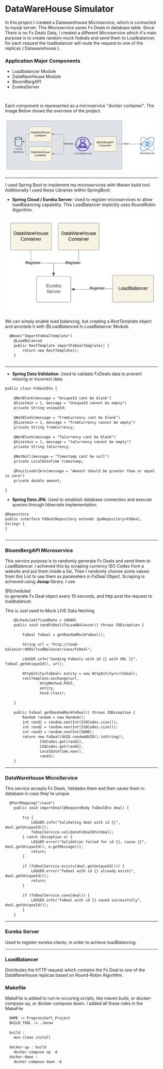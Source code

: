 # DataWareHouse Simulator

In this project I created a Datawarehouse Microservice, which is connected to mysql server.
This Microservice saves Fx Deals in database table. Since There is no Fx Deals Data,
I created a different Microservice which it's main purpose is to create random mock fxdeals and send them to Loadbalancer,
for each request the loadbalancer will route the request to one of the replicas ( Datawarehouse ).
<br>

### Application Major Components
* Loadbalancer Module
* DataWareHouse Module
* BloomBergAPI
* EurekaServer
<br>

Each component is represented as a microservice "docker container".
The Image Below shows the overview of the project.

![Project OverView](images/overview.png)

---

I used Spring Boot to implement my microservices with Maven build tool.
Additionally I used these Libraries within SpringBoot:
* **Spring Cloud / Eureka Server**:
  Used to register microservices to allow loadBalancing capability.
  This LoadBalancer implicitly uses RoundRobin Algorithm.

![Alt Text](images/eureka.png)

We can simply enable load balancing, but creating a *RestTemplate* object and annotate it with @LoadBalanced
In LoadBalancer Module.

```
  @Bean("ImportFxDealTemplate")
    @LoadBalanced
    public RestTemplate importFxDealTemplate() {
        return new RestTemplate();
    }
    
```

---
* **Spring Data Validation**:
  Used to validate FxDeals data to prevent missing or incorrect data.
```
public class FxDealDto {
    
    @NotBlank(message = "UniqueId cant be blank")
    @Size(min = 1, message = "UniqueId cannot be empty")
    private String uniqueId;

    @NotBlank(message = "FromCurrency cant be blank")
    @Size(min = 1, message = "fromCurrency cannot be empty")
    private String fromCurrency;

    @NotBlank(message = "ToCurrency cant be blank")
    @Size(min = 1, message = "toCurrency cannot be empty")
    private String toCurrency;

    @NotNull(message = "Timestamp cant be null")
    private LocalDateTime timestamp;

    @PositiveOrZero(message = "Amount should be greater than or equal to zero")
    private double amount;

}
```
* **Spring Data JPA**:
  Used to establish database connection and execute queries through hibernate implementation.
```
@Repository
public interface FXDealRepository extends JpaRepository<FXDeal, String> {
}


```
---

### BloomBergAPI Microservice
This service purpose is to randomly generate Fx Deals and send them to LoadBalancer.
I achieved this by scraping currency ISO Codes from a website and put them inside a list,
Then I randomly choose some values from this List to use them as parameters in FxDeal Object.
Scraping is achieved using **Jsoup** library.
I use <div class="background">@Scheduled</div> to generate Fx Deal object every 10 seconds,
and http post the request to loadbalancer.
<div class="note"> <p>This is Just used to Mock LIVE Data fetching</p> </div>

``` 
    @Scheduled(fixedRate = 10000)
    public void sendFxDealsToLoadBalancer() throws IOException {

        FxDeal fxDeal = getRandomMockFxDeal();

        String url = "http://load-balancer:8085/loadBalancer/save/fxDeal";

        LOGGER.info("Sending FxDeals with id {} with URL {}", fxDeal.getUniqueId(), url);

        HttpEntity<FxDeal> entity = new HttpEntity<>(fxDeal);
        restTemplate.exchange(url,
                HttpMethod.POST,
                entity,
                Void.class);

    }

    public FxDeal getRandomMockFxDeal() throws IOException {
        Random random = new Random();
        int rand1 = random.nextInt(ISOCodes.size());
        int rand2 = random.nextInt(ISOCodes.size());
        int rand3 = random.nextInt(5000);
        return new FxDeal(UUID.randomUUID().toString(),
                ISOCodes.get(rand1),
                ISOCodes.get(rand2),
                LocalDateTime.now(),
                rand3);
    }
   ```
---

### DataWareHouse MicroService
This service accepts Fx Deals, Validates them and then saves them in database in case they're unique.
``` 
  @PostMapping("/save")
    public void importDeal(@RequestBody FxDealDto deal) {

        try {
            LOGGER.info("Validating deal with id {}", deal.getUniqueId());
            fxDealService.validateFxDealDto(deal);
        } catch (Exception e) {
            LOGGER.error("Validation failed for id {}, cause {}", deal.getUniqueId(), e.getMessage());
            return;
        }

        if (fxDealService.exists(deal.getUniqueId())) {
            LOGGER.error("fxDeal with id {} already exists", deal.getUniqueId());
            return;
        }

        if (fxDealService.save(deal)) {
            LOGGER.info("fxDeal with id {} saved successfully", deal.getUniqueId());
        }
    }
```
--- 

### Eureka Server
Used to register eureka clients, in order to achieve loadBalancing.

---

### LoadBalancer 
Distributes the HTTP request which contains the Fx Deal to one of the DataWareHouse 
replicas based on Round-Robin Algorithm.


### Makefile
MakeFile is added to run re-occuring scripts, like maven build, or docker-compose up, or docker-compose down.
I added all these rules in the MakeFile

``` 
  NAME := ProgressSoft_Project
  BUILD_TOOL := ./mvnw
  
  build :
  	mvn clean install
  
  docker-up : build
  	docker-compose up -d
  docker-down :
  	docker-compose down -d

```


<link rel="stylesheet" type="text/css" href="styles.css">
